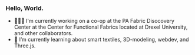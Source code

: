 ### Hello, World.

- 👨🏼‍💻 I'm currently working on a co-op at the PA Fabric Disocovery Center at the Center for Functional Fabrics located at Drexel University, and other collaborators.
- 🌱 I’m currently learning about smart textiles, 3D-modeling, webdev, and Three.js.
